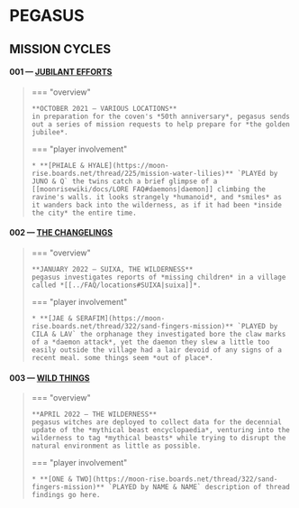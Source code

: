 # PEGASUS

## MISSION CYCLES


#### 001 — [JUBILANT EFFORTS](https://moon-rise.boards.net/thread/40/)

> === "overview"
> 
>     **OCTOBER 2021 — VARIOUS LOCATIONS**
>     in preparation for the coven's *50th anniversary*, pegasus sends out a series of mission requests to help prepare for *the golden jubilee*.
>     
> === "player involvement"
> 
>     * **[PHIALE & HYALE](https://moon-rise.boards.net/thread/225/mission-water-lilies)** `PLAYEd by JUNO & Q` the twins catch a brief glimpse of a [[moonrisewiki/docs/LORE FAQ#daemons|daemon]] climbing the ravine's walls. it looks strangely *humanoid*, and *smiles* as it wanders back into the wilderness, as if it had been *inside the city* the entire time.

#### 002 — [THE CHANGELINGS](https://moon-rise.boards.net/thread/293/)

> === "overview"
> 
>     **JANUARY 2022 — SUIXA, THE WILDERNESS**
>     pegasus investigates reports of *missing children* in a village called *[[../FAQ/locations#SUIXA|suixa]]*.
> 
> === "player involvement"
> 
>     * **[JAE & SERAFIM](https://moon-rise.boards.net/thread/322/sand-fingers-mission)** `PLAYED by CILA & LAV` the orphanage they investigated bore the claw marks of a *daemon attack*, yet the daemon they slew a little too easily outside the village had a lair devoid of any signs of a recent meal. some things seem *out of place*. 

#### 003 — [WILD THINGS](https://moon-rise.boards.net/thread/488/)

> === "overview"
> 
>     **APRIL 2022 — THE WILDERNESS**
>     pegasus witches are deployed to collect data for the decennial update of the *mythical beast encyclopaedia*, venturing into the wilderness to tag *mythical beasts* while trying to disrupt the natural environment as little as possible.
> 
> === "player involvement"
> 
>     * **[ONE & TWO](https://moon-rise.boards.net/thread/322/sand-fingers-mission)** `PLAYED by NAME & NAME` description of thread findings go here.